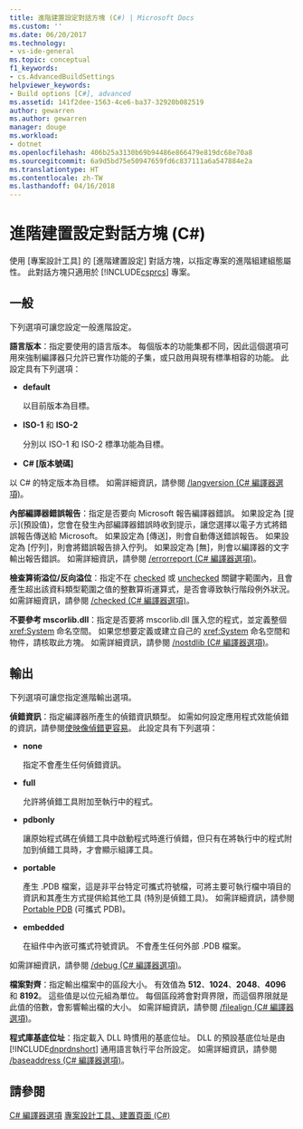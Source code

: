 ```yaml
---
title: 進階建置設定對話方塊 (C#) | Microsoft Docs
ms.custom: ''
ms.date: 06/20/2017
ms.technology:
- vs-ide-general
ms.topic: conceptual
f1_keywords:
- cs.AdvancedBuildSettings
helpviewer_keywords:
- Build options [C#], advanced
ms.assetid: 141f2dee-1563-4ce6-ba37-32920b082519
author: gewarren
ms.author: gewarren
manager: douge
ms.workload:
- dotnet
ms.openlocfilehash: 406b25a3130b69b94486e866479e819dc68e70a8
ms.sourcegitcommit: 6a9d5bd75e50947659fd6c837111a6a547884e2a
ms.translationtype: HT
ms.contentlocale: zh-TW
ms.lasthandoff: 04/16/2018
---
```

# <a name="advanced-build-settings-dialog-box-c"></a>進階建置設定對話方塊 (C#)

使用 [專案設計工具] 的 [進階建置設定] 對話方塊，以指定專案的進階組建組態屬性。 此對話方塊只適用於 [!INCLUDE[csprcs](../../data-tools/includes/csprcs_md.md)] 專案。

## <a name="general"></a>一般

 下列選項可讓您設定一般進階設定。

 **語言版本**：指定要使用的語言版本。 每個版本的功能集都不同，因此這個選項可用來強制編譯器只允許已實作功能的子集，或只啟用與現有標準相容的功能。 此設定具有下列選項：

 - **default**

   以目前版本為目標。

- **ISO-1** 和 **ISO-2**

  分別以 ISO-1 和 ISO-2 標準功能為目標。

- **C# [版本號碼]**

 以 C# 的特定版本為目標。 如需詳細資訊，請參閱 [/langversion (C# 編譯器選項)](/dotnet/csharp/language-reference/compiler-options/langversion-compiler-option)。


 **內部編譯器錯誤報告**：指定是否要向 Microsoft 報告編譯器錯誤。 如果設定為 [提示]\(預設值)，您會在發生內部編譯器錯誤時收到提示，讓您選擇以電子方式將錯誤報告傳送給 Microsoft。 如果設定為 [傳送]，則會自動傳送錯誤報告。 如果設定為 [佇列]，則會將錯誤報告排入佇列。 如果設定為 [無]，則會以編譯器的文字輸出報告錯誤。 如需詳細資訊，請參閱 [/errorreport (C# 編譯器選項)](/dotnet/csharp/language-reference/compiler-options/errorreport-compiler-option)。

 **檢查算術溢位/反向溢位**：指定不在 [checked](/dotnet/csharp/language-reference/keywords/checked) 或 [unchecked](/dotnet/csharp/language-reference/keywords/unchecked) 關鍵字範圍內，且會產生超出該資料類型範圍之值的整數算術運算式，是否會導致執行階段例外狀況。 如需詳細資訊，請參閱 [/checked (C# 編譯器選項)](/dotnet/csharp/language-reference/compiler-options/checked-compiler-option)。

 **不要參考 mscorlib.dll**：指定是否要將 mscorlib.dll 匯入您的程式，並定義整個 <xref:System> 命名空間。 如果您想要定義或建立自己的 <xref:System> 命名空間和物件，請核取此方塊。 如需詳細資訊，請參閱 [/nostdlib (C# 編譯器選項)](/dotnet/csharp/language-reference/compiler-options/nostdlib-compiler-option)。

## <a name="output"></a>輸出

 下列選項可讓您指定進階輸出選項。

 **偵錯資訊**：指定編譯器所產生的偵錯資訊類型。 如需如何設定應用程式效能偵錯的資訊，請參閱[使映像偵錯更容易](http://msdn.microsoft.com/Library/7d90ea7a-150f-4f97-98a7-f9c26541b9a3)。 此設定具有下列選項：

- **none**

  指定不會產生任何偵錯資訊。

- **full**

  允許將偵錯工具附加至執行中的程式。

- **pdbonly**

  讓原始程式碼在偵錯工具中啟動程式時進行偵錯，但只有在將執行中的程式附加到偵錯工具時，才會顯示組譯工具。
- **portable**

  產生 .PDB 檔案，這是非平台特定可攜式符號檔，可將主要可執行檔中項目的資訊和其產生方式提供給其他工具 (特別是偵錯工具)。 如需詳細資訊，請參閱 [Portable PDB](https://github.com/dotnet/core/blob/master/Documentation/diagnostics/portable_pdb.md) (可攜式 PDB)。

- **embedded**

  在組件中內嵌可攜式符號資訊。 不會產生任何外部 .PDB 檔案。

如需詳細資訊，請參閱 [/debug (C# 編譯器選項)](/dotnet/csharp/language-reference/compiler-options/debug-compiler-option)。

**檔案對齊**：指定輸出檔案中的區段大小。 有效值為 **512**、**1024**、**2048**、**4096** 和 **8192**。 這些值是以位元組為單位。 每個區段將會對齊界限，而這個界限就是此值的倍數，會影響輸出檔的大小。 如需詳細資訊，請參閱 [/filealign (C# 編譯器選項)](/dotnet/csharp/language-reference/compiler-options/filealign-compiler-option)。

**程式庫基底位址**：指定載入 DLL 時慣用的基底位址。 DLL 的預設基底位址是由 [!INCLUDE[dnprdnshort](../../code-quality/includes/dnprdnshort_md.md)] 通用語言執行平台所設定。 如需詳細資訊，請參閱 [/baseaddress (C# 編譯器選項)](/dotnet/csharp/language-reference/compiler-options/baseaddress-compiler-option)。

## <a name="see-also"></a>請參閱

 [C# 編譯器選項](/dotnet/csharp/language-reference/compiler-options/index) [專案設計工具、建置頁面 (C#)](../../ide/reference/build-page-project-designer-csharp.md)

